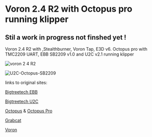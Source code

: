# Voron 2.4 R2 with Octopus pro running klipper

## **Stil a work in progress not finshed yet !**

Voron 2.4 R2 with ,Stealthburner, Voron Tap, E3D v6.
Octopus pro with TMC2209 UART, EBB SB2209 v1.0 and U2C v2.1 running klipper

![voron 2 4 R2](https://user-images.githubusercontent.com/1911646/210006979-284c8834-5c52-45b6-8e7a-231ccd9c2b9e.jpeg)

![U2C-Octopus-SB2209](https://user-images.githubusercontent.com/1911646/211887538-b0239d62-0468-4e26-8723-45eb765b60e9.jpg)


links to original sites:

[Bigtreetech EBB](https://github.com/bigtreetech/EBB)

[Bigtreetech U2C](https://github.com/bigtreetech/U2C)

[Octopus](https://github.com/bigtreetech/BIGTREETECH-OCTOPUS-V1.0) & [Octopus Pro](https://github.com/bigtreetech/BIGTREETECH-OCTOPUS-Pro)

[Grabcat](https://grabcad.com/library)

[Voron](https://docs.vorondesign.com)
